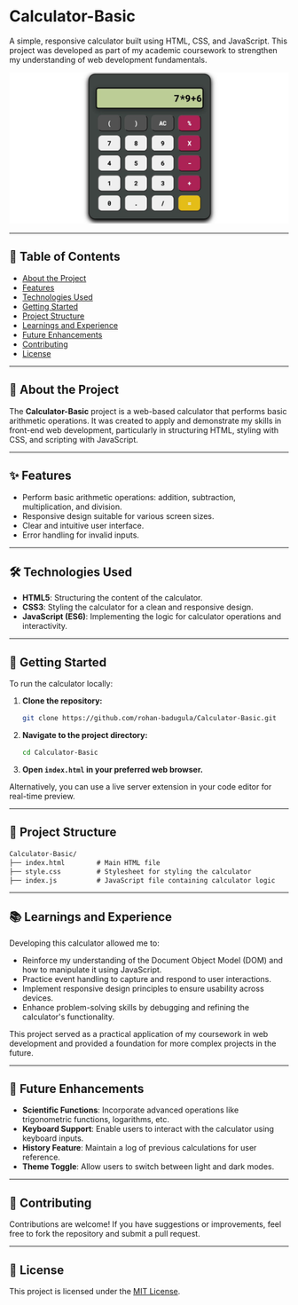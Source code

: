 # Calculator-Basic

A simple, responsive calculator built using HTML, CSS, and JavaScript. This project was developed as part of my academic coursework to strengthen my understanding of web development fundamentals.

![Calculator Screenshot](./sample.jpeg)

---

## 📌 Table of Contents

- [About the Project](#📝-about-the-project)
- [Features](#✨-features)
- [Technologies Used](#🛠%ef%b8%8f-technologies-used)
- [Getting Started](#🚀-getting-started)
- [Project Structure](#📁-project-structure)
- [Learnings and Experience](#📚-learnings-and-experience)
- [Future Enhancements](#🔮-future-enhancements)
- [Contributing](#🤝-contributing)
- [License](#📄-license)

---

## 📝 About the Project

The **Calculator-Basic** project is a web-based calculator that performs basic arithmetic operations. It was created to apply and demonstrate my skills in front-end web development, particularly in structuring HTML, styling with CSS, and scripting with JavaScript.

---

## ✨ Features

- Perform basic arithmetic operations: addition, subtraction, multiplication, and division.
- Responsive design suitable for various screen sizes.
- Clear and intuitive user interface.
- Error handling for invalid inputs.

---

## 🛠️ Technologies Used

- **HTML5**: Structuring the content of the calculator.
- **CSS3**: Styling the calculator for a clean and responsive design.
- **JavaScript (ES6)**: Implementing the logic for calculator operations and interactivity.

---

## 🚀 Getting Started

To run the calculator locally:

1. **Clone the repository:**

   ```bash
   git clone https://github.com/rohan-badugula/Calculator-Basic.git
   ```

2. **Navigate to the project directory:**

   ```bash
   cd Calculator-Basic
   ```

3. **Open `index.html` in your preferred web browser.**

Alternatively, you can use a live server extension in your code editor for real-time preview.

---

## 📁 Project Structure

```
Calculator-Basic/
├── index.html        # Main HTML file
├── style.css         # Stylesheet for styling the calculator
├── index.js          # JavaScript file containing calculator logic
```

---

## 📚 Learnings and Experience

Developing this calculator allowed me to:

- Reinforce my understanding of the Document Object Model (DOM) and how to manipulate it using JavaScript.
- Practice event handling to capture and respond to user interactions.
- Implement responsive design principles to ensure usability across devices.
- Enhance problem-solving skills by debugging and refining the calculator's functionality.

This project served as a practical application of my coursework in web development and provided a foundation for more complex projects in the future.

---

## 🔮 Future Enhancements

- **Scientific Functions**: Incorporate advanced operations like trigonometric functions, logarithms, etc.
- **Keyboard Support**: Enable users to interact with the calculator using keyboard inputs.
- **History Feature**: Maintain a log of previous calculations for user reference.
- **Theme Toggle**: Allow users to switch between light and dark modes.

---

## 🤝 Contributing

Contributions are welcome! If you have suggestions or improvements, feel free to fork the repository and submit a pull request.

---

## 📄 License

This project is licensed under the [MIT License](LICENSE).
